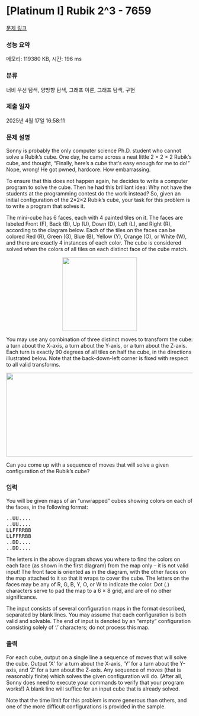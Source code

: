# [Platinum I] Rubik 2^3 - 7659 

[문제 링크](https://www.acmicpc.net/problem/7659) 

### 성능 요약

메모리: 119380 KB, 시간: 196 ms

### 분류

너비 우선 탐색, 양방향 탐색, 그래프 이론, 그래프 탐색, 구현

### 제출 일자

2025년 4월 17일 16:58:11

### 문제 설명

<p>Sonny is probably the only computer science Ph.D. student who cannot solve a Rubik’s cube. One day, he came across a neat little 2 × 2 × 2 Rubik’s cube, and thought, “Finally, here’s a cube that’s easy enough for me to do!” Nope, wrong! He got pwned, hardcore. How embarrassing.</p>

<p>To ensure that this does not happen again, he decides to write a computer program to solve the cube. Then he had this brilliant idea: Why not have the students at the programming contest do the work instead? So, given an initial configuration of the 2×2×2 Rubik’s cube, your task for this problem is to write a program that solves it.</p>

<p>The mini-cube has 6 faces, each with 4 painted tiles on it. The faces are labeled Front (F), Back (B), Up (U), Down (D), Left (L), and Right (R), according to the diagram below. Each of the tiles on the faces can be colored Red (R), Green (G), Blue (B), Yellow (Y), Orange (O), or White (W), and there are exactly 4 instances of each color. The cube is considered solved when the colors of all tiles on each distinct face of the cube match.</p>

<p style="text-align:center"><img alt="" src="https://onlinejudgeimages.s3-ap-northeast-1.amazonaws.com/problem/7659/1.png" style="height:199px; width:201px"></p>

<p>You may use any combination of three distinct moves to transform the cube: a turn about the X-axis, a turn about the Y-axis, or a turn about the Z-axis. Each turn is exactly 90 degrees of all tiles on half the cube, in the directions illustrated below. Note that the back-down-left corner is fixed with respect to all valid transforms.</p>

<p style="text-align:center"><img alt="" src="https://onlinejudgeimages.s3-ap-northeast-1.amazonaws.com/problem/7659/2.png" style="height:226px; width:599px"></p>

<p>Can you come up with a sequence of moves that will solve a given configuration of the Rubik’s cube?</p>

### 입력 

 <p>You will be given maps of an “unwrapped” cubes showing colors on each of the faces, in the following format:</p>

<pre>..UU....
..UU....
LLFFRRBB
LLFFRRBB
..DD....
..DD....</pre>

<p>The letters in the above diagram shows you where to find the colors on each face (as shown in the first diagram) from the map only – it is not valid input! The front face is oriented as in the diagram, with the other faces on the map attached to it so that it wraps to cover the cube. The letters on the faces may be any of R, G, B, Y, O, or W to indicate the color. Dot (.) characters serve to pad the map to a 6 × 8 grid, and are of no other significance.</p>

<p>The input consists of several configuration maps in the format described, separated by blank lines. You may assume that each configuration is both valid and solvable. The end of input is denoted by an “empty” configuration consisting solely of ‘.’ characters; do not process this map.</p>

### 출력 

 <p>For each cube, output on a single line a sequence of moves that will solve the cube. Output ‘X’ for a turn about the X-axis, ‘Y’ for a turn about the Y-axis, and ‘Z’ for a turn about the Z-axis. Any sequence of moves (that is reasonably finite) which solves the given configuration will do. (After all, Sonny does need to execute your commands to verify that your program works!) A blank line will suffice for an input cube that is already solved.</p>

<p>Note that the time limit for this problem is more generous than others, and one of the more difficult configurations is provided in the sample.</p>

